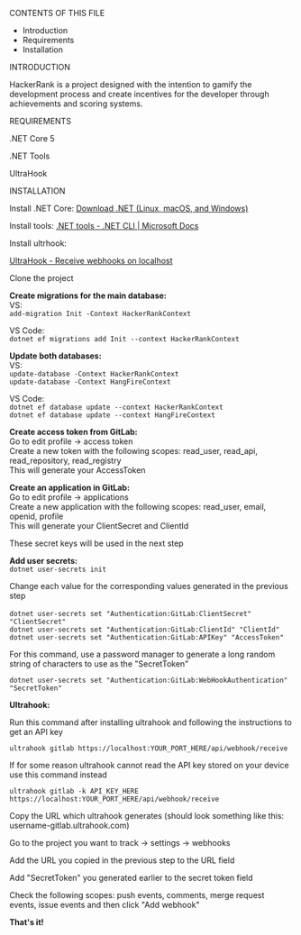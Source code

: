 CONTENTS OF THIS FILE

- Introduction
- Requirements
- Installation

INTRODUCTION

HackerRank is a project designed with the intention to gamify the development process and create incentives for the developer through achievements and scoring systems.

REQUIREMENTS

.NET Core 5 <br>

.NET Tools<br>

UltraHook<br>

INSTALLATION

Install .NET Core:
[Download .NET (Linux, macOS, and Windows)](https://dotnet.microsoft.com/download)

Install tools:
[.NET tools - .NET CLI | Microsoft Docs](https://docs.microsoft.com/en-us/dotnet/core/tools/global-tools)

Install ultrhook:

[UltraHook - Receive webhooks on localhost](https://www.ultrahook.com/faq)

Clone the project

**Create migrations for the main database:** <br>
VS: <br>
`add-migration Init -Context HackerRankContext`

VS Code: <br>
`dotnet ef migrations add Init --context HackerRankContext`

**Update both databases:** <br>
VS: <br>
`update-database -Context HackerRankContext` <br>
`update-database -Context HangFireContext`

VS Code: <br>
`dotnet ef database update --context HackerRankContext` <br>
`dotnet ef database update --context HangFireContext`

**Create access token from GitLab:** <br>
Go to edit profile -> access token <br>
Create a new token with the following scopes: read_user, read_api, read_repository, read_registry <br>
This will generate your AccessToken <br>

**Create an application in GitLab:** <br>
Go to edit profile -> applications <br>
Create a new application with the following scopes: read_user, email, openid, profile <br>
This will generate your ClientSecret and ClientId <br>

These secret keys will be used in the next step

**Add user secrets:** <br>
`dotnet user-secrets init`

Change each value for the corresponding values generated in the previous step <br><br>
`dotnet user-secrets set "Authentication:GitLab:ClientSecret" "ClientSecret"` <br>
`dotnet user-secrets set "Authentication:GitLab:ClientId" "ClientId"` <br>
`dotnet user-secrets set "Authentication:GitLab:APIKey" "AccessToken"` <br>

For this command, use a password manager to generate a long random string of characters to use as the "SecretToken"<br>

`dotnet user-secrets set "Authentication:GitLab:WebHookAuthentication" "SecretToken"`<br>

**Ultrahook:**<br>

Run this command after installing ultrahook and following the instructions to get an API key<br>

`ultrahook gitlab https://localhost:YOUR_PORT_HERE/api/webhook/receive`<br>

If for some reason ultrahook cannot read the API key stored on your device use this command instead<br>

`ultrahook gitlab -k API_KEY_HERE https://localhost:YOUR_PORT_HERE/api/webhook/receive`<br>

Copy the URL which ultrahook generates (should look something like this: username-gitlab.ultrahook.com)<br>

Go to the project you want to track -> settings -> webhooks<br>

Add the URL you copied in the previous step to the URL field<br>

Add "SecretToken" you generated earlier to the secret token field<br>

Check the following scopes: push events, comments, merge request events, issue events and then click "Add webhook"<br>

**That's it!**